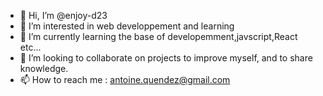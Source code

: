 - 👋 Hi, I’m @enjoy-d23
- 👀 I’m interested in web developpement and learning 
- 🌱 I’m currently learning the base of developemment,javscript,React etc...
- 💞️ I’m looking to collaborate on projects to improve myself, and to share knowledge.
- 📫 How to reach me : antoine.quendez@gmail.com

<!---
enjoy-d23/enjoy-d23 is a ✨ special ✨ repository because its `README.md` (this file) appears on your GitHub profile.
You can click the Preview link to take a look at your changes.
--->
